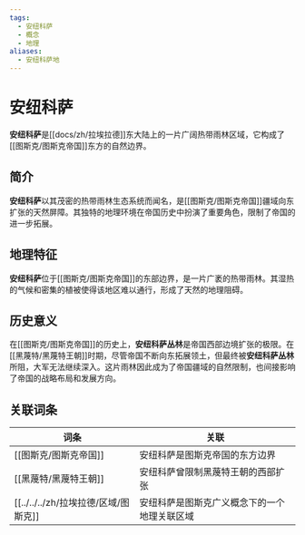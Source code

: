 ```yaml
---
tags:
  - 安纽科萨
  - 概念
  - 地理
aliases:
  - 安纽科萨地
---
```

# 安纽科萨

**安纽科萨**是[[docs/zh/拉埃拉德]]东大陆上的一片广阔热带雨林区域，它构成了[[图斯克/图斯克帝国]]东方的自然边界。

## 简介

**安纽科萨**以其茂密的热带雨林生态系统而闻名，是[[图斯克/图斯克帝国]]疆域向东扩张的天然屏障。其独特的地理环境在帝国历史中扮演了重要角色，限制了帝国的进一步拓展。

## 地理特征

**安纽科萨**位于[[图斯克/图斯克帝国]]的东部边界，是一片广袤的热带雨林。其湿热的气候和密集的植被使得该地区难以通行，形成了天然的地理阻碍。

## 历史意义

在[[图斯克/图斯克帝国]]的历史上，**安纽科萨丛林**是帝国西部边境扩张的极限。在[[黑蔑特/黑蔑特王朝]]时期，尽管帝国不断向东拓展领土，但最终被**安纽科萨丛林**所阻，大军无法继续深入。这片雨林因此成为了帝国疆域的自然限制，也间接影响了帝国的战略布局和发展方向。

## 关联词条

| 词条        | 关联                     |
| --------- | ---------------------- |
| [[图斯克/图斯克帝国]] | 安纽科萨是图斯克帝国的东方边界        |
| [[黑蔑特/黑蔑特王朝]] | 安纽科萨曾限制黑蔑特王朝的西部扩张      |
| [[../../../zh/拉埃拉德/区域/图斯克]]   | 安纽科萨是图斯克广义概念下的一个地理关联区域 |
